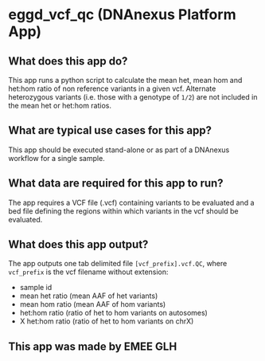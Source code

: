 <!-- dx-header -->
# eggd_vcf_qc (DNAnexus Platform App)

## What does this app do?
This app runs a python script to calculate the mean het, mean hom and het:hom ratio of non reference variants in a given vcf. Alternate heterozygous variants (i.e. those with a genotype of `1/2`) are not included in the mean het or het:hom ratios.

## What are typical use cases for this app?
This app should be executed stand-alone or as part of a DNAnexus workflow for a single sample.

## What data are required for this app to run?
The app requires a VCF file (.vcf) containing variants to be evaluated and a bed file defining the regions within which variants in the vcf should be evaluated.

## What does this app output?
The app outputs one tab delimited file `[vcf_prefix].vcf.QC`, where `vcf_prefix` is the vcf filename without extension:

* sample id
* mean het ratio (mean AAF of het variants)
* mean hom ratio (mean AAF of hom variants)
* het:hom ratio (ratio of het to hom variants on autosomes)
* X het:hom ratio (ratio of het to hom variants on chrX)


## This app was made by EMEE GLH

